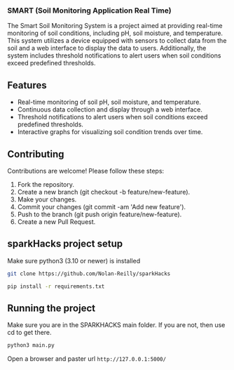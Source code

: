 ### SMART (Soil Monitoring Application Real Time)
The Smart Soil Monitoring System is a project aimed at providing real-time monitoring of soil conditions, including pH, soil moisture, and temperature. This system utilizes a device equipped with sensors to collect data from the soil and a web interface to display the data to users. Additionally, the system includes threshold notifications to alert users when soil conditions exceed predefined thresholds.

## Features
- Real-time monitoring of soil pH, soil moisture, and temperature.
- Continuous data collection and display through a web interface.
- Threshold notifications to alert users when soil conditions exceed predefined thresholds.
- Interactive graphs for visualizing soil condition trends over time.

## Contributing
Contributions are welcome! Please follow these steps:

1. Fork the repository.
2. Create a new branch (git checkout -b feature/new-feature).
3. Make your changes.
4. Commit your changes (git commit -am 'Add new feature').
5. Push to the branch (git push origin feature/new-feature).
6. Create a new Pull Request.


## sparkHacks project setup
Make sure python3 (3.10 or newer) is installed

``` bash
git clone https://github.com/Nolan-Reilly/sparkHacks
```

``` bash
pip install -r requirements.txt
```

## Running the project
Make sure you are in the SPARKHACKS main folder.
If you are not, then use cd to get there.

``` bash
python3 main.py
```

Open a browser and paster url `http://127.0.0.1:5000/`
